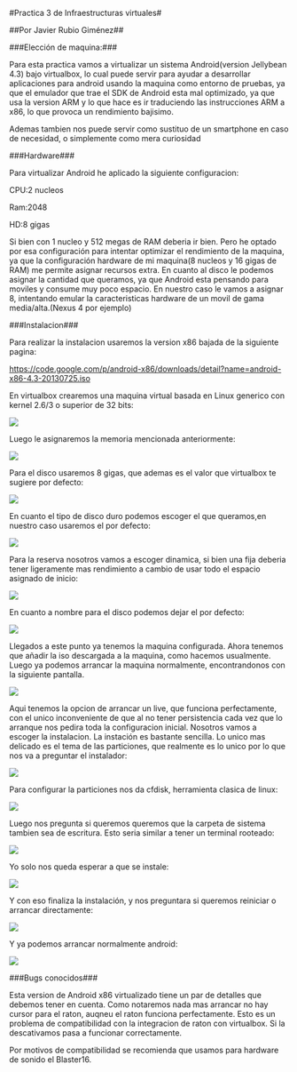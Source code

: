 #Practica 3 de Infraestructuras virtuales#

##Por Javier Rubio Giménez##

###Elección de maquina:###

Para esta practica vamos a virtualizar un sistema Android(version Jellybean 4.3) bajo virtualbox, lo cual puede servir para ayudar a desarrollar aplicaciones para android usando la maquina como entorno de pruebas, ya que el emulador que trae el SDK de Android esta mal optimizado, ya que usa la version ARM y lo que hace es ir traduciendo las instrucciones ARM a x86, lo que provoca un rendimiento bajisimo.

Ademas tambien nos puede servir como sustituo de un smartphone en caso de necesidad, o simplemente como mera curiosidad

###Hardware###

Para virtualizar Android he aplicado la siguiente configuracion:

CPU:2 nucleos

Ram:2048

HD:8 gigas

Si bien con 1 nucleo y 512 megas de RAM deberia ir bien. Pero he optado por esa configuración para intentar optimizar el rendimiento de la maquina, ya que la configuración hardware de mi maquina(8 nucleos y 16 gigas de RAM) me permite asignar recursos extra. En cuanto al disco le podemos asignar la cantidad que queramos, ya que Android esta pensando para moviles y consume muy poco espacio. En nuestro caso le vamos a asignar 8, intentando emular la caracteristicas hardware de un movil de gama media/alta.(Nexus 4 por ejemplo)

###Instalacion###

Para realizar la instalacion usaremos la version x86 bajada de la siguiente pagina:

https://code.google.com/p/android-x86/downloads/detail?name=android-x86-4.3-20130725.iso

En virtualbox crearemos una maquina virtual basada en Linux generico con kernel 2.6/3 o superior de 32 bits:

<img src="https://dl.dropboxusercontent.com/u/14147051/Practica3/m1.PNG">

Luego le asignaremos la memoria mencionada anteriormente:

<img src="https://dl.dropboxusercontent.com/u/14147051/Practica3/m2.PNG">

Para el disco usaremos 8 gigas, que ademas es el valor que virtualbox te sugiere por defecto:

<img src="https://dl.dropboxusercontent.com/u/14147051/Practica3/m3.PNG">

En cuanto el tipo de disco duro podemos escoger el que queramos,en nuestro caso usaremos el por defecto:

<img src="https://dl.dropboxusercontent.com/u/14147051/Practica3/m4.PNG">

Para la reserva nosotros vamos a escoger dinamica, si bien una fija deberia tener ligeramente mas rendimiento a cambio de usar todo el espacio asignado de inicio:

<img src="https://dl.dropboxusercontent.com/u/14147051/Practica3/m5.PNG">

En cuanto a nombre para el disco podemos dejar el por defecto:

<img src="https://dl.dropboxusercontent.com/u/14147051/Practica3/m6.PNG">

Llegados a este punto ya tenemos la maquina configurada. Ahora tenemos que añadir la iso descargada a la maquina, como hacemos usualmente. Luego ya podemos arrancar la maquina normalmente, encontrandonos con la siguiente pantalla.

<img src="https://dl.dropboxusercontent.com/u/14147051/Practica3/m7.PNG">

Aqui tenemos la opcion de arrancar un live, que funciona perfectamente, con el unico inconveniente de que al no tener persistencia cada vez que lo arranque nos pedira toda la configuracion inicial. Nosotros vamos a escoger la instalacion.
La instación es bastante sencilla. Lo unico mas delicado es el tema de las particiones, que realmente es lo unico por lo que nos va a preguntar el instalador:

<img src="https://dl.dropboxusercontent.com/u/14147051/Practica3/m8.PNG">

Para configurar la particiones nos da cfdisk, herramienta clasica de linux:

<img src="https://dl.dropboxusercontent.com/u/14147051/Practica3/m9.PNG">

Luego nos pregunta si queremos queremos que la carpeta de sistema tambien sea de escritura. Esto seria similar a tener un terminal rooteado:

<img src="https://dl.dropboxusercontent.com/u/14147051/Practica3/m10.PNG">

Yo solo nos queda esperar a que se instale:

<img src="https://dl.dropboxusercontent.com/u/14147051/Practica3/m11.PNG">

Y con eso finaliza la instalación, y nos preguntara si queremos reiniciar o arrancar directamente:

<img src="https://dl.dropboxusercontent.com/u/14147051/Practica3/m12.PNG">

Y ya podemos arrancar normalmente android:

<img src="https://dl.dropboxusercontent.com/u/14147051/Practica3/m13.PNG">

###Bugs conocidos###

Esta version de Android x86 virtualizado tiene un par de detalles que debemos tener en cuenta. Como notaremos nada mas arrancar no hay cursor para el raton, auqneu el raton funciona perfectamente. Esto es un problema de compatibilidad con la integracion de raton con virtualbox. Si la descativamos pasa a funcionar correctamente.

Por motivos de compatibilidad se recomienda que usamos para hardware de sonido el Blaster16.








